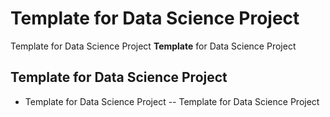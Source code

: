 # Template for Data Science Project
Template for Data Science Project
**Template** for Data Science Project
## Template for Data Science Project
- Template for Data Science Project
-- Template for Data Science Project